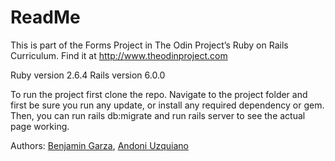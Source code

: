 # ReadMe
This is part of the Forms Project in The Odin Project’s Ruby on Rails Curriculum. Find it at http://www.theodinproject.com

Ruby version 2.6.4 Rails version 6.0.0

To run the project first clone the repo.
Navigate to the project folder and first be sure you run any update, or install any required dependency or gem.
Then, you can run rails db:migrate and run rails server to see the actual page working.

Authors: [Benjamin Garza](https://github.com/BenjaminGarza), [Andoni Uzquiano](https://github.com/Juakata)
